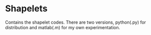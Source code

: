 # Shapelets

Contains the shapelet codes. There are two versions, python(.py) for distribution and matlab(.m) for my own experimentation.
